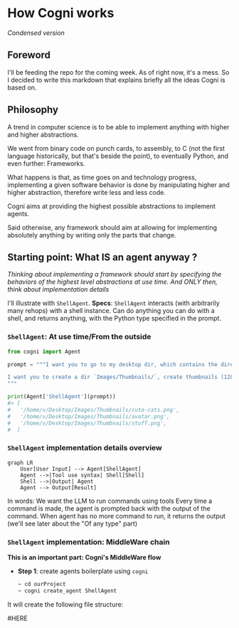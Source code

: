 # How Cogni works
*Condensed version*

## Foreword

I'll be feeding the repo for the coming week. As of right now, it's a mess. So I decided to write this markdown that explains briefly all the ideas Cogni is based on.

## Philosophy

A trend in computer science is to be able to implement anything with higher and higher abstractions.

We went from binary code on punch cards, to assembly, to C (not the first language historically, but that's beside the point), to eventually Python, and even further: Frameworks.

What happens is that, as time goes on and technology progress, implementing a given software behavior is done by manipulating higher and higher abstraction, therefore write less and less code.

Cogni aims at providing the highest possible abstractions to implement agents.

Said otherwise, any framework should aim at allowing for implementing absolutely anything by writing only the parts that change.

## Starting point: What IS an agent anyway ?

*Thinking about implementing a framework should start by specifying the behaviors of the highest level abstractions at use time. And ONLY then, think about implementation details*



I'll illustrate with `ShellAgent`.
**Specs**: `ShellAgent` interacts (with arbitrarily many rehops) with a shell instance. Can do anything you can do with a shell, and returns anything, with the Python type specified in the prompt.

### `ShellAgent`: At use time/From the outside

```python
from cogni import Agent

prompt = """I want you to go to my desktop dir, which contains the directory `Images`.

I want you to create a dir `Images/Thumbnails/`, create thumbnails (128x128) for all png in `Images` and then return a list containing the absolute path for all the thumbnails
"""

print(Agent['ShellAgent'](prompt))
#> [
#   '/home/v/Desktop/Images/Thumbnails/cute-cats.png',
#   '/home/v/Desktop/Images/Thumbnails/avatar.png',
#   '/home/v/Desktop/Images/Thumbnails/stuff.png',
#  ]

```

### `ShellAgent` implementation details overview

```mermaid
graph LR
    User[User Input] --> Agent[ShellAgent]
    Agent -->|Tool use syntax| Shell[Shell]
    Shell -->|Output| Agent
    Agent --> Output[Result]
```

In words:
We want the LLM to run commands using tools
Every time a command is made, the agent is prompted back with the output of the command.
When agent has no more command to run, it returns the output (we'll see later about the "Of any type" part)

### `ShellAgent` implementation: MiddleWare chain

**This is an important part: Cogni's MiddleWare flow**

- **Step 1**: create agents boilerplate using `cogni`
  ```bash
  ~ cd ourProject
  ~ cogni create_agent ShellAgent
  ```

It will create the following file structure:

#HERE


